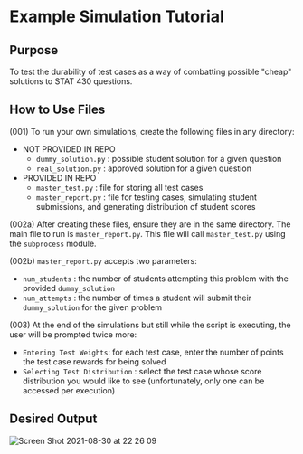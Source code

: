 # Example Simulation Tutorial

## Purpose
To test the durability of test cases as a way of combatting possible "cheap" solutions to STAT 430 questions.

## How to Use Files

(001) To run your own simulations, create the following files in any directory:
- NOT PROVIDED IN REPO
  - `dummy_solution.py` : possible student solution for a given question
  - `real_solution.py` : approved solution for a given question
- PROVIDED IN REPO
  - `master_test.py` : file for storing all test cases
  - `master_report.py` : file for testing cases, simulating student submissions, and generating distribution of student scores

(002a) After creating these files, ensure they are in the same directory. The main file to run is `master_report.py`. This file will call `master_test.py` using the `subprocess` module.

(002b) `master_report.py` accepts two parameters:
- `num_students` : the number of students attempting this problem with the provided `dummy_solution`
- `num_attempts` : the number of times a student will submit their `dummy_solution` for the given problem

(003) At the end of the simulations but still while the script is executing, the user will be prompted twice more:
- `Entering Test Weights`: for each test case, enter the number of points the test case rewards for being solved
- `Selecting Test Distribution` : select the test case whose score distribution you would like to see (unfortunately, only one can be accessed per execution)

## Desired Output

![Screen Shot 2021-08-30 at 22 26 09](https://user-images.githubusercontent.com/78045025/131436880-d1cc73f7-3856-4bd1-9d0c-efa6a543f405.png)
